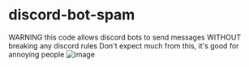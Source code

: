 # discord-bot-spam
WARNING this code allows discord bots to send messages WITHOUT breaking any discord rules
Don't expect much from this, it's good for annoying people 
![image](https://github.com/user-attachments/assets/a103d047-ab38-46d0-9068-4e61b8816d71)

